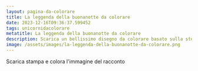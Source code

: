 ```yaml
---
layout: pagina-da-colorare
title: La leggenda della buonanotte da colorare
date: 2023-12-16T09:36:37.599452
tags: unicornidacolorare
metatitle: La leggenda della buonanotte da colorare
description: Scarica un bellissimo disegno da colorare basato sulla storia La leggenda della buonanotte
image: /assets/images/la-leggenda-della-buonanotte-da-colorare.png
---
```

Scarica stampa e colora l'immagine del racconto
        
